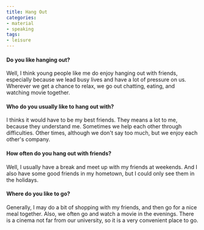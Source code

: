 ```yaml
---
title: Hang Out
categories:
- material
- speaking
tags:
- leisure 
---
```


#### Do you like hanging out?

Well, I think young people like me do enjoy hanging out with friends, especially because we lead busy lives and have a lot of pressure on us. Wherever we get a chance to relax, we go out chatting, eating, and watching movie together.

#### Who do you usually like to hang out with?

I thinks it would have to be my best friends. They means a lot to me, because they understand me. Sometimes we help each other through difficulties. Other times, although we don't say too much, but we enjoy each other's company.

#### How often do you hang out with friends?

Well, I usually have a break and meet up with my friends at weekends. And I also have some good friends in my hometown, but I could only see them in the holidays.

#### Where do you like to go?

Generally, I may do a bit of shopping with my friends, and then go for a nice meal together. Also, we often go and watch a movie in the evenings. There is a cinema not far from our university, so it is a very convenient place to go.